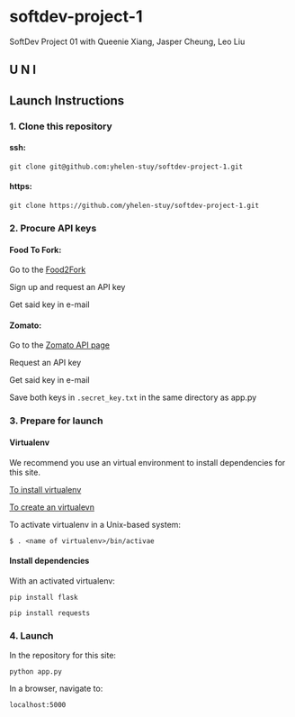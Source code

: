 # softdev-project-1
SoftDev Project 01 with Queenie Xiang, Jasper Cheung, Leo Liu

## U N I

## Launch Instructions

### 1. Clone this repository

#### ssh:

`git clone git@github.com:yhelen-stuy/softdev-project-1.git`

#### https:

`git clone https://github.com/yhelen-stuy/softdev-project-1.git`

### 2. Procure API keys

#### Food To Fork:

Go to the [Food2Fork](https://food2fork.com/about/api)

Sign up and request an API key

Get said key in e-mail

#### Zomato:

Go to the [Zomato API page](https://developers.zomato.com/api)

Request an API key

Get said key in e-mail

Save both keys in `.secret_key.txt` in the same directory as app.py

### 3. Prepare for launch

#### Virtualenv

We recommend you use an virtual environment to install dependencies for this site.

[To install virtualenv](https://virtualenv.pypa.io/en/stable/installation/)

[To create an virtualevn](https://virtualenv.pypa.io/en/stable/reference/#virtualenv-command)

To activate virtualenv in a Unix-based system:

`$ . <name of virtualenv>/bin/activae`

#### Install dependencies

With an activated virtualenv:

`pip install flask`

`pip install requests`

### 4. Launch

In the repository for this site:

`python app.py`

In a browser, navigate to:

`localhost:5000`